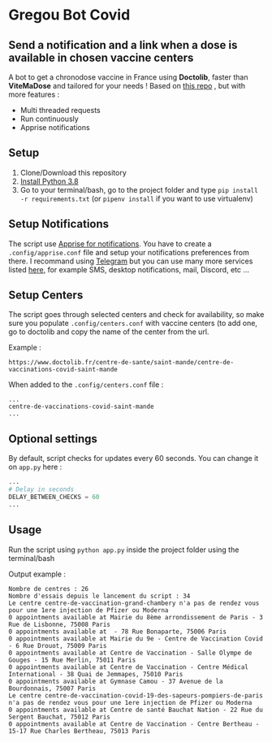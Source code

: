 # Gregou Bot Covid
## Send a notification and a link when a dose is available in chosen vaccine centers

A bot to get a chronodose vaccine in France using **Doctolib**, faster than **ViteMaDose** and tailored for your needs !
Based on [this repo](https://github.com/bntan/doctolib-covid) , but with more features :

- Multi threaded requests
- Run continuously
- Apprise notifications

## Setup
1. Clone/Download this repository
1. [Install Python 3.8](https://www.python.org/downloads/)
2. Go to your terminal/bash, go to the project folder and type `pip install -r requirements.txt` (or `pipenv install` if you want to use virtualenv)

## Setup Notifications
The script use [Apprise for notifications](https://github.com/caronc/apprise). You have to create a `.config/apprise.conf` file and setup your notifications preferences from there. I recommand using [Telegram](https://github.com/caronc/apprise/wiki/Notify_telegram) but you can use many more services listed [here](https://github.com/caronc/apprise#popular-notification-services), for example SMS, desktop notifications, mail, Discord, etc ...

## Setup Centers
The script goes through selected centers and check for availability, so make sure you populate `.config/centers.conf` with vaccine centers (to add one, go to doctolib and copy the name of the center from the url.

Example :
```
https://www.doctolib.fr/centre-de-sante/saint-mande/centre-de-vaccinations-covid-saint-mande
```
When added to the `.config/centers.conf` file :
```
...
centre-de-vaccinations-covid-saint-mande
...
```

## Optional settings
By default, script checks for updates every 60 seconds. You can change it on `app.py` here :

```python
...
# Delay in seconds
DELAY_BETWEEN_CHECKS = 60
...
```

## Usage
Run the script using `python app.py` inside the project folder using the terminal/bash

Output example :
```
Nombre de centres : 26
Nombre d'essais depuis le lancement du script : 34
Le centre centre-de-vaccination-grand-chambery n'a pas de rendez vous pour une 1ere injection de Pfizer ou Moderna
0 appointments available at Mairie du 8ème arrondissement de Paris - 3 Rue de Lisbonne, 75008 Paris
0 appointments available at  - 78 Rue Bonaparte, 75006 Paris
0 appointments available at Mairie du 9e - Centre de Vaccination Covid - 6 Rue Drouot, 75009 Paris
0 appointments available at Centre de Vaccination - Salle Olympe de Gouges - 15 Rue Merlin, 75011 Paris
0 appointments available at Centre de Vaccination - Centre Médical International - 38 Quai de Jemmapes, 75010 Paris
0 appointments available at Gymnase Camou - 37 Avenue de la Bourdonnais, 75007 Paris
Le centre centre-de-vaccination-covid-19-des-sapeurs-pompiers-de-paris n'a pas de rendez vous pour une 1ere injection de Pfizer ou Moderna
0 appointments available at Centre de santé Bauchat Nation - 22 Rue du Sergent Bauchat, 75012 Paris
0 appointments available at Centre de Vaccination - Centre Bertheau - 15-17 Rue Charles Bertheau, 75013 Paris

```


